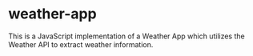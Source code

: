 # weather-app

This is a JavaScript implementation of a Weather App which utilizes the Weather API to extract weather information.
